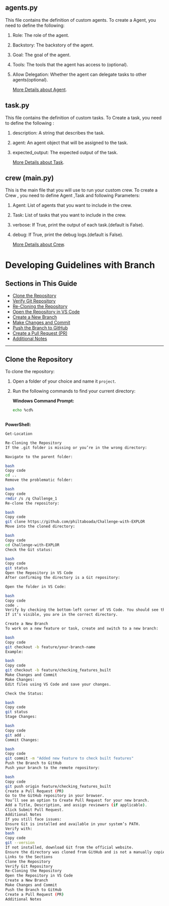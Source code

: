 ## agents.py
This file contains the definition of custom agents.
To create a Agent, you need to define the following:
1. Role: The role of the agent.
2. Backstory: The backstory of the agent.
3. Goal: The goal of the agent.
4. Tools: The tools that the agent has access to (optional).
5. Allow Delegation: Whether the agent can delegate tasks to other agents(optional).

    [More Details about Agent](https://docs.crewai.com/concepts/agents).

## task.py
This file contains the definition of custom tasks.
To Create a task, you need to define the following :
1. description: A string that describes the task.
2. agent: An agent object that will be assigned to the task.
3. expected_output: The expected output of the task.

    [More Details about Task](https://docs.crewai.com/concepts/tasks).

## crew (main.py)
This is the main file that you will use to run your custom crew.
To create a Crew , you need to define Agent ,Task and following Parameters:
1. Agent: List of agents that you want to include in the crew.
2. Task: List of tasks that you want to include in the crew.
3. verbose: If True, print the output of each task.(default is False).
4. debug: If True, print the debug logs.(default is False).

    [More Details about Crew](https://docs.crewai.com/concepts/crew).

# Developing Guidelines with Branch

## Sections in This Guide
- [Clone the Repository](#clone-the-repository)
- [Verify Git Repository](#verify-git-repository)
- [Re-Cloning the Repository](#re-cloning-the-repository)
- [Open the Repository in VS Code](#open-the-repository-in-vs-code)
- [Create a New Branch](#create-a-new-branch)
- [Make Changes and Commit](#make-changes-and-commit)
- [Push the Branch to GitHub](#push-the-branch-to-github)
- [Create a Pull Request (PR)](#create-a-pull-request-pr)
- [Additional Notes](#additional-notes)

---

## Clone the Repository
To clone the repository:

1. Open a folder of your choice and name it `project`.
2. Run the following commands to find your current directory:

   **Windows Command Prompt:**
   ```bash
   echo %cd%
    
**PowerShell:**
   ```bash
   Get-Location

Re-Cloning the Repository
If the .git folder is missing or you’re in the wrong directory:

Navigate to the parent folder:

bash
Copy code
cd ..
Remove the problematic folder:

bash
Copy code
rmdir /s /q Challenge_1
Re-clone the repository:

bash
Copy code
git clone https://github.com/philtaboada/Challenge-with-EXPLOR
Move into the cloned directory:

bash
Copy code
cd Challenge-with-EXPLOR
Check the Git status:

bash
Copy code
git status
Open the Repository in VS Code
After confirming the directory is a Git repository:

Open the folder in VS Code:

bash
Copy code
code .
Verify by checking the bottom-left corner of VS Code. You should see the branch name (e.g., main or feature/checking_features_built).
If it’s visible, you are in the correct directory.

Create a New Branch
To work on a new feature or task, create and switch to a new branch:

bash
Copy code
git checkout -b feature/your-branch-name
Example:

bash
Copy code
git checkout -b feature/checking_features_built
Make Changes and Commit
Make Changes:
Edit files using VS Code and save your changes.

Check the Status:

bash
Copy code
git status
Stage Changes:

bash
Copy code
git add .
Commit Changes:

bash
Copy code
git commit -m "Added new feature to check built features"
Push the Branch to GitHub
Push your branch to the remote repository:

bash
Copy code
git push origin feature/checking_features_built
Create a Pull Request (PR)
Go to the GitHub repository in your browser.
You’ll see an option to Create Pull Request for your new branch.
Add a Title, Description, and assign reviewers (if applicable).
Click Submit Pull Request.
Additional Notes
If you still face issues:
Ensure Git is installed and available in your system’s PATH.
Verify with:
bash
Copy code
git --version
If not installed, download Git from the official website.
Ensure the directory was cloned from GitHub and is not a manually copied folder.
Links to the Sections
Clone the Repository
Verify Git Repository
Re-Cloning the Repository
Open the Repository in VS Code
Create a New Branch
Make Changes and Commit
Push the Branch to GitHub
Create a Pull Request (PR)
Additional Notes
